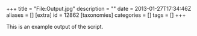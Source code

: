 +++
title = "File:Output.jpg"
description = ""
date = 2013-01-27T17:34:46Z
aliases = []
[extra]
id = 12862
[taxonomies]
categories = []
tags = []
+++

This is an example output of the script.
